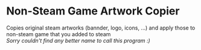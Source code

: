 # Non-Steam Game Artwork Copier
Copies original steam artworks (bannder, logo, icons, ...) and apply those to non-steam game that you added to steam  
*Sorry couldn't find any better name to call this program :)*
